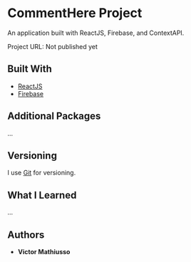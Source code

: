 # CommentHere Project

An application built with ReactJS, Firebase, and ContextAPI.

Project URL: Not published yet

## Built With

- [ReactJS](https://reactjs.org/)
- [Firebase](https://firebase.google.com/)

## Additional Packages

...

## Versioning

I use [Git](https://git-scm.com/) for versioning.

## What I Learned

...

## Authors

- **Victor Mathiusso**
